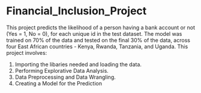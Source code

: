 # Financial_Inclusion_Project
This project predicts the likelihood of a person having a bank account or not (Yes = 1, No = 0), for each unique id in the test dataset.
The model was trained  on 70% of the data and tested on the final 30% of the data, across four East African countries - Kenya, Rwanda, Tanzania, and Uganda.
 This project involves:
1. Importing the libaries needed and loading the data.
 2. Performing Explorative Data Analysis.
 3. Data Preprocessing and Data Wrangling.
 4. Creating a Model for the Prediction
